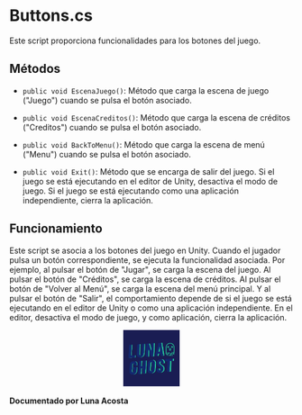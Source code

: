 # Buttons.cs

Este script proporciona funcionalidades para los botones del juego.

## Métodos

- `public void EscenaJuego()`: Método que carga la escena de juego ("Juego") cuando se pulsa el botón asociado.

- `public void EscenaCreditos()`: Método que carga la escena de créditos ("Creditos") cuando se pulsa el botón asociado.

- `public void BackToMenu()`: Método que carga la escena de menú ("Menu") cuando se pulsa el botón asociado.

- `public void Exit()`: Método que se encarga de salir del juego. Si el juego se está ejecutando en el editor de Unity, desactiva el modo de juego. Si el juego se está ejecutando como una aplicación independiente, cierra la aplicación.

## Funcionamiento

Este script se asocia a los botones del juego en Unity. Cuando el jugador pulsa un botón correspondiente, se ejecuta la funcionalidad asociada. Por ejemplo, al pulsar el botón de "Jugar", se carga la escena del juego. Al pulsar el botón de "Créditos", se carga la escena de créditos. Al pulsar el botón de "Volver al Menú", se carga la escena del menú principal. Y al pulsar el botón de "Salir", el comportamiento depende de si el juego se está ejecutando en el editor de Unity o como una aplicación independiente. En el editor, desactiva el modo de juego, y como aplicación, cierra la aplicación.









<p align="center">
  <img src="/Imagenes/Logo_LunaGhost.png" alt="LunaGhost" width="100" height="100">
  
  **Documentado por Luna Acosta**
</p>